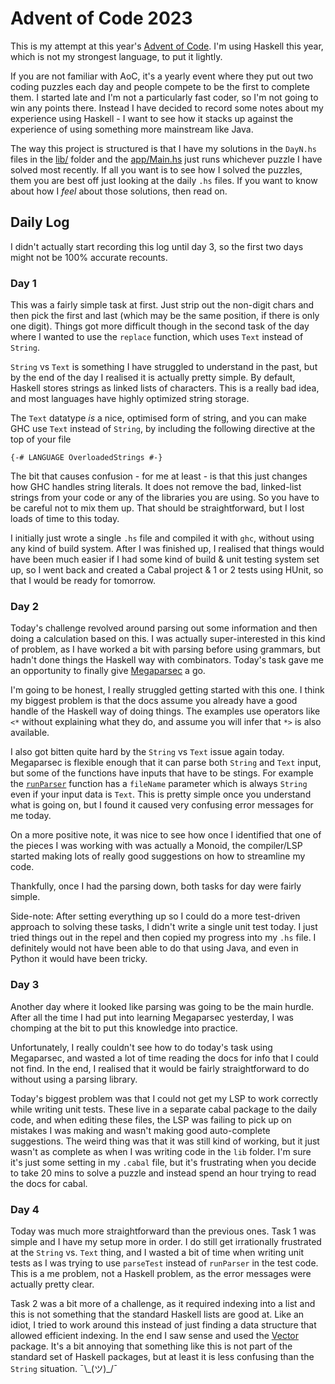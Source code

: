 # Advent of Code 2023

This is my attempt at this year's [Advent of Code](https://adventofcode.com). 
I'm using Haskell this year, which is not my strongest language, to put it
lightly.

If you are not familiar with AoC, it's a yearly event where they put out 
two coding puzzles each day and people compete to be the first to complete
them. I started late and I'm not a particularly fast coder, so I'm not 
going to win any points there. Instead I have decided to record some notes
about my experience using Haskell - I want to see how it stacks up against
the experience of using something more mainstream like Java.

The way this project is structured is that I have my solutions in the 
`DayN.hs` files in the [lib/](lib/) folder and the 
[app/Main.hs](app/Main.hs) just runs whichever puzzle I have solved most 
recently. If all you want is to see how I solved the puzzles, them you 
are best off just looking at the daily `.hs` files. If you want to know
about how I _feel_ about those solutions, then read on. 


## Daily Log

I didn't actually start recording this log until day 3, so the first two
days might not be 100% accurate recounts. 

### Day 1
This was a fairly simple task at first. Just strip out the non-digit chars
and then pick the first and last (which may be the same position, if there
is only one digit). Things got more difficult though in the second task of 
the day where I wanted to use the `replace` function, which uses `Text` 
instead of `String`. 

`String` vs `Text` is something I have struggled to understand in the past,
but by the end of the day I realised it is actually pretty simple. By 
default, Haskell stores strings as linked lists of characters. This is a
really bad idea, and most languages have highly optimized string storage. 

The `Text` datatype _is_ a nice, optimised form of string, and you can 
make GHC use `Text` instead of `String`, by including the following directive 
at the top of your file

```
{-# LANGUAGE OverloadedStrings #-}
```

The bit that causes confusion - for me at least - is that this just changes
how GHC handles string literals. It does not remove the bad, linked-list
strings from your code or any of the libraries you are using. So you have to 
be careful not to mix them up. That should be straightforward, but I lost
loads of time to this today. 

I initially just wrote a single `.hs` file and compiled it with `ghc`, without
using any kind of build system. After I was finished up, I realised that things 
would have been much easier if I had some kind of build & unit testing system
set up, so I went back and created a Cabal project & 1 or 2 tests using HUnit, 
so that I would be ready for tomorrow. 

### Day 2
Today's challenge revolved around parsing out some information and then doing
a calculation based on this. I was actually super-interested in this kind of
problem, as I have worked a bit with parsing before using grammars, but hadn't 
done things the Haskell way with combinators. Today's task gave me an opportunity
to finally give [Megaparsec](https://hackage.haskell.org/package/megaparsec) a go.

I'm going to be honest, I really struggled getting started with this one. I think
my biggest problem is that the docs assume you already have a good handle of 
the Haskell way of doing things. The examples use operators like `<*` without
explaining what they do, and assume you will infer that `*>` is also available. 

I also got bitten quite hard by the `String` vs `Text` issue again today. 
Megaparsec is flexible enough that it can parse both `String` and `Text`
input, but some of the functions have inputs that have to be stings. For
example the [`runParser`](https://hackage.haskell.org/package/megaparsec-9.6.1/docs/Text-Megaparsec.html#v:runParser)
function has a `fileName` parameter which is always `String` even if your
input data is `Text`. This is pretty simple once you understand what is 
going on, but I found it caused very confusing error messages for me today. 

On a more positive note, it was nice to see how once I identified that 
one of the pieces I was working with was actually a Monoid, the compiler/LSP
started making lots of really good suggestions on how to streamline my code. 

Thankfully, once I had the parsing down, both tasks for day were fairly simple.

Side-note: After setting everything up so I could do a more test-driven approach
to solving these tasks, I didn't write a single unit test today. I just tried
things out in the repel and then copied my progress into my `.hs` file. I 
definitely would not have been able to do that using Java, and even in Python
it would have been tricky.


### Day 3
Another day where it looked like parsing was going to be the main hurdle. 
After all the time I had put into learning Megaparsec yesterday, I was 
chomping at the bit to put this knowledge into practice. 

Unfortunately, I really couldn't see how to do today's task using Megaparsec, 
and wasted a lot of time reading the docs for info that I could not find. In 
the end, I realised that it would be fairly straightforward to do without 
using a parsing library. 

Today's biggest problem was that I could not get my LSP to work correctly
while writing unit tests. These live in a separate cabal package to the
daily code, and when editing these files, the LSP was failing to pick up
on mistakes I was making and wasn't making good auto-complete suggestions.
The weird thing was that it was still kind of working, but it just wasn't 
as complete as when I was writing code in the `lib` folder. I'm sure it's
just some setting in my `.cabal` file, but it's frustrating when you decide
to take 20 mins to solve a puzzle and instead spend an hour trying to read
the docs for cabal. 

### Day 4
Today was much more straightforward than the previous ones. Task 1 was simple
and I have my setup more in order. I do still get irrationally frustrated
at the `String` vs. `Text` thing, and I wasted a bit of time when writing
unit tests as I was trying to use `parseTest` instead of `runParser` in the
test code. This is a me problem, not a Haskell problem, as the error messages
were actually pretty clear.

Task 2 was a bit more of a challenge, as it required indexing into a list and
this is not something that the standard Haskell lists are good at. Like an 
idiot, I tried to work around this instead of just finding a data structure
that allowed efficient indexing. In the end I saw sense and used the
[Vector](https://hackage.haskell.org/package/vector) package. It's a bit 
annoying that something like this is not part of the standard set of 
Haskell packages, but at least it is less confusing than the `String` 
situation. ¯\\\_(ツ)_/¯
